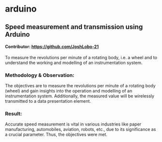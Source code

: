 # arduino
## Speed measurement and transmission using Arduino
#### Contributor: https://github.com/JoshLobo-21

To measure the revolutions per minute of a rotating body, i.e. a wheel and to understand the working and modelling of an instrumentation system.

### Methodology & Observation:
The objectives are to measure the revolutions per minute of a rotating body (wheel) and gain insights into the operation and modelling of an instrumentation system. Additionally, the measured value will be wirelessly transmitted to a data presentation element.

### Result: 
Accurate speed measurement is vital in various industries like paper manufacturing, automobiles, aviation, robots, etc., due to its significance as a crucial parameter. Thus, the objectives were met.
